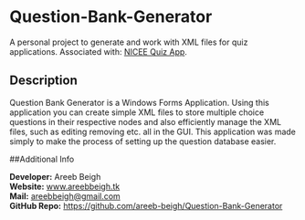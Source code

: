 # Question-Bank-Generator
A personal project to generate and work with XML files for quiz applications. Associated with: 
<a href="https://github.com/haideralipunjabi/NICEE_QUIZ_App">NICEE Quiz App</a>.

## Description
Question Bank Generator is a Windows Forms Application. Using this application you can create simple XML files to store
multiple choice questions in their respective nodes and also efficiently manage the XML files, such as editing removing etc. all in
the GUI. This application was made simply to make the process of setting up the question database easier.

##Additional Info

**Developer:** Areeb Beigh<br>
**Website:** www.areebbeigh.tk<br>
**Mail:** areebbeigh@gmail.com<br>
**GitHub Repo:** https://github.com/areeb-beigh/Question-Bank-Generator<br>
